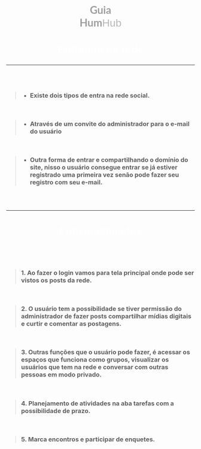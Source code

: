 
<center><h1 style ="font-family: 'Ubuntu', sans-serif; color: #B8B8B8;font-weight: 100;"><span style="font-family: 'Lato', sans-serif;
color: #9F9F9F; font-weight: 700;">Guia<br>Hum</span>Hub</h1></center>


<h2 style=" text-align: center; font-size: 28px; color: #fff;font-family: 'Ubuntu', sans-serif;">Entrando na rede</h2>

---

<br><br>

> + ### Existe dois tipos de entra na rede social.

<br>

> + ###  Através de um convite do administrador para o e-mail do usuário

<br>

> + ### Outra forma de entrar e compartilhando o domínio do site, nisso o usuário consegue entrar se já estiver registrado uma primeira vez senão pode fazer seu registro com seu e-mail.

<br><br>

---

<h3 style="text-align: center; font-size: 28px; color: #fff; font-family: 'Ubuntu', sans-serif;">Funcionalidades</h3>

<br><br>

> ### 1. Ao fazer o login vamos para tela principal onde pode ser vistos os posts da rede.


<br>

> ### 2. O usuário tem a possibilidade se tiver permissão do administrador de fazer posts  compartilhar mídias digitais e curtir e comentar as postagens. 

<br>

> ### 3. Outras funções que o usuário pode fazer, é acessar os espaços que funciona como grupos, visualizar os usuários que tem na rede e conversar com outras pessoas em modo privado.

<br>

> ### 4. Planejamento de atividades na aba tarefas com a possibilidade de prazo.

<br>

> ### 5. Marca encontros e participar de enquetes.


 

